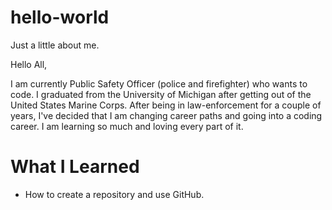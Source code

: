 # hello-world
Just a little about me. 

Hello All, 

I am currently Public Safety Officer (police and firefighter) who wants to code. I graduated from the University of Michigan after getting out of the United States Marine Corps. After being in law-enforcement for a couple of years, I've decided that I am changing career paths and going into a coding career. I am learning so much and loving every part of it. 

# What I Learned

* How to create a repository and use GitHub. 
